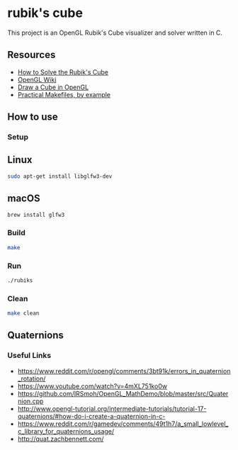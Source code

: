 # rubik's cube

This project is an OpenGL Rubik's Cube visualizer and solver written in C.

## Resources
* [How to Solve the Rubik's Cube](https://www.rubiks.com/blog/how-to-solve-the-rubiks-cube)
* [OpenGL Wiki](https://www.khronos.org/opengl/wiki/Main_Page)
* [Draw a Cube in OpenGL](https://www.wikihow.com/Make-a-Cube-in-OpenGL)
* [Practical Makefiles, by example](http://nuclear.mutantstargoat.com/articles/make/)

## How to use

### Setup
## Linux
```bash
sudo apt-get install libglfw3-dev
```
## macOS
```bash
brew install glfw3
```

### Build
```bash
make
```

### Run
```bash
./rubiks
```

### Clean
```bash
make clean
```

## Quaternions

### Useful Links
* https://www.reddit.com/r/opengl/comments/3bt91k/errors_in_quaternion_rotation/
* https://www.youtube.com/watch?v=4mXL751ko0w
* https://github.com/IRSmoh/OpenGL_MathDemo/blob/master/src/Quaternion.cpp
* http://www.opengl-tutorial.org/intermediate-tutorials/tutorial-17-quaternions/#how-do-i-create-a-quaternion-in-c-
* https://www.reddit.com/r/gamedev/comments/49t1h7/a_small_lowlevel_c_library_for_quaternions_usage/
* http://quat.zachbennett.com/
